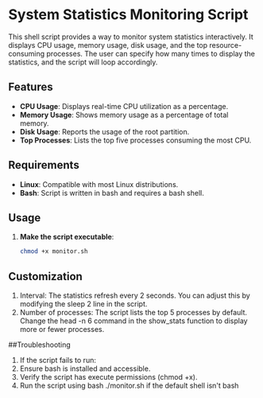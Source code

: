 # System Statistics Monitoring Script

This shell script provides a way to monitor system statistics interactively. It displays CPU usage, memory usage, disk usage, and the top resource-consuming processes. The user can specify how many times to display the statistics, and the script will loop accordingly.

## Features

- **CPU Usage**: Displays real-time CPU utilization as a percentage.
- **Memory Usage**: Shows memory usage as a percentage of total memory.
- **Disk Usage**: Reports the usage of the root partition.
- **Top Processes**: Lists the top five processes consuming the most CPU.

## Requirements

- **Linux**: Compatible with most Linux distributions.
- **Bash**: Script is written in bash and requires a bash shell.

## Usage

1. **Make the script executable**:
   ```bash
   chmod +x monitor.sh

## Customization

1. Interval: The statistics refresh every 2 seconds. You can adjust this by modifying the sleep 2 line in the script.
2. Number of processes: The script lists the top 5 processes by default. Change the head -n 6 command in the show_stats function to display more or fewer processes.

##Troubleshooting

1. If the script fails to run:
2. Ensure bash is installed and accessible.
3. Verify the script has execute permissions (chmod +x).
4. Run the script using bash ./monitor.sh if the default shell isn't bash
